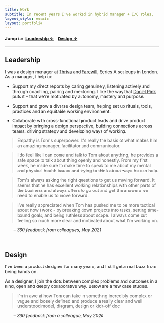```yaml
---
title: Work
subtitle: In recent years I've worked in hybrid manager + I/C roles.
layout_style: mosaic
layout: portfolio
---
```


<!-- layout style options: tiles and mosaic -->

#### Jump to:&nbsp;  [Leadership  &#8595;](#leadership) &nbsp;&nbsp; [Design  &#8595;](#design)

<hr>

## Leadership ## 

I was a design manager at [Thriva](https://thriva.co/) and [Farewill](https://farewill.com/), Series A scaleups in London. As a manager, I help to:

* Support my direct reports by caring genuinely, listening actively and through coaching, pairing and mentoring. I like the way that [Daniel Pink](https://www.danpink.com/books/drive/) puts it – that we're motivated by autonomy, mastery and purpose. 

* Support and grow a diverse design team, helping set up rituals, tools, practices and an equitable working environment.

* Collaborate with cross-functional product leads and drive product impact by bringing a design perspective, building connections across teams, driving strategy and developing ways of working.  

<div class="feature-block" markdown="1">

> Empathy is Tom's superpower. It's really the basis of what makes him an amazing manager, facilitator and communicator.

>I do feel like I can come and talk to Tom about anything, he provides a safe space to talk about thing openly and honestly. From my first week, he made sure to make time to speak to me about my mental and physical health issues and trying to think about ways he can help.

> Tom's always asking the right questions to get us moving forward. It seems that he has excellent working relationships with other parts of the business and always offers to go out and get the answers we need to enable us to move forward. 

> I've really appreciated when Tom has pushed me to be more tactical about how I work - by breaking down projects into tasks, setting time-bound goals, and being ruthless about scope. I always come out feeling so much more clear and motivated about what I'm working on.

&nbsp;&nbsp;&nbsp;&nbsp;&nbsp;&nbsp; – *360 feedback from colleagues, May 2021*

</div>

<br />

## Design

I've been a product designer for many years, and I still get a real buzz from being hands on. 

As a designer, I join the dots between complex problems and outcomes in a kind, open and deeply collaborative way. Below are a few case studies.

<div class="feature-block" markdown="1">

> I’m in awe at how Tom can take in something incredibly complex or vague and loosely defined and produce a really clear and well understood model, diagram, design or kick-off doc

&nbsp;&nbsp;&nbsp;&nbsp;&nbsp;&nbsp; – *360 feedback from a colleague, May 2020*

</div>

